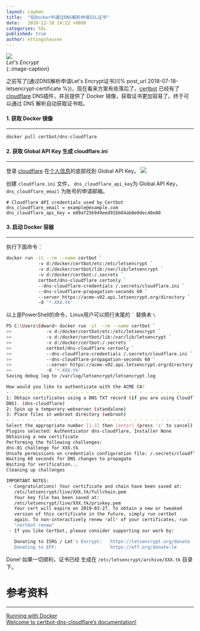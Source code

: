 ```yaml
---
layout: cayman
title:  "在Docker中通过DNS解析申请SSL证书"
date:   2018-12-18 14:22 +0800
categories: SSL
published: true
author: ettingshausen
--- 
```

![](https://wx1.sinaimg.cn/large/685ea4faly1ftdhi7juslj20i209974s.jpg)  
*Let's Encrypt*  
{:.image-caption}  

之前写了[通过DNS解析申请Let's Encrypt证书]({% post_url 2018-07-18-letsencrypt-certificate %})，现在看来方案有些落后了。[certbot](https://github.com/certbot/certbot) 已经有了[cloudflare](https://www.cloudflare.com/) DNS插件，并且提供了 Docker 镜像，获取证书更加容易了。终于可以通过 DNS 解析自动获取证书啦。  


#### 1. 获取 Docker 镜像
---

```bash
docker pull certbot/dns-cloudflare
```
#### 2. 获取 Global API Key 生成 cloudflare.ini  
---
登录 [cloudflare](https://www.cloudflare.com/) 在[个人信息](https://www.cloudflare.com/a/account/my-account)的底部找到 Global API Key。
![](https://wx1.sinaimg.cn/large/685ea4faly1fyllvkynl0j20t50840su.jpg)  

创建 `cloudflare.ini` 文件， `dns_cloudflare_api_key`为 Global API Key，`dns_cloudflare_email` 为账号的申请邮箱。
```
# Cloudflare API credentials used by Certbot
dns_cloudflare_email = example@example.com
dns_cloudflare_api_key = e89af256949eed91bb04ab0e0dec40e80
```


#### 3. 启动 Docker 容器
---  

执行下面命令： 

```bash
docker run -it --rm --name certbot `
            -v d:/docker/certbot/etc:/etc/letsencrypt `
            -v d:/docker/certbot/lib:/var/lib/letsencrypt `
            -v d:/docker/certbot:/.secrets `
            certbot/dns-cloudflare certonly `
            --dns-cloudflare-credentials /.secrets/cloudflare.ini `
            --dns-cloudflare-propagation-seconds 60 `
            --server https://acme-v02.api.letsencrypt.org/directory `
            -d '*.XXX.tk'
```  

以上是PowerShell的命令，Linux用户可以把行末尾的 `` ` `` 替换未 `\`

```bash
PS C:\Users\Edward> docker run -it --rm --name certbot `
>>             -v d:/docker/certbot/etc:/etc/letsencrypt `
>>             -v d:/docker/certbot/lib:/var/lib/letsencrypt `
>>             -v d:/docker/certbot:/.secrets `
>>             certbot/dns-cloudflare certonly `
>>             --dns-cloudflare-credentials /.secrets/cloudflare.ini `
>>             --dns-cloudflare-propagation-seconds 60 `
>>             --server https://acme-v02.api.letsencrypt.org/directory `
>>             -d '*.XXX.tk'
Saving debug log to /var/log/letsencrypt/letsencrypt.log

How would you like to authenticate with the ACME CA?
- - - - - - - - - - - - - - - - - - - - - - - - - - - - - - - - - - - - - - - -
1: Obtain certificates using a DNS TXT record (if you are using Cloudflare for
DNS). (dns-cloudflare)
2: Spin up a temporary webserver (standalone)
3: Place files in webroot directory (webroot)
- - - - - - - - - - - - - - - - - - - - - - - - - - - - - - - - - - - - - - - -
Select the appropriate number [1-3] then [enter] (press 'c' to cancel): 1
Plugins selected: Authenticator dns-cloudflare, Installer None
Obtaining a new certificate
Performing the following challenges:
dns-01 challenge for XXX.tk
Unsafe permissions on credentials configuration file: /.secrets/cloudflare.ini
Waiting 60 seconds for DNS changes to propagate
Waiting for verification...
Cleaning up challenges

IMPORTANT NOTES:
 - Congratulations! Your certificate and chain have been saved at:
   /etc/letsencrypt/live/XXX.tk/fullchain.pem
   Your key file has been saved at:
   /etc/letsencrypt/live/XXX.tk/privkey.pem
   Your cert will expire on 2019-03-27. To obtain a new or tweaked
   version of this certificate in the future, simply run certbot
   again. To non-interactively renew *all* of your certificates, run
   "certbot renew"
 - If you like Certbot, please consider supporting our work by:

   Donating to ISRG / Let's Encrypt:   https://letsencrypt.org/donate
   Donating to EFF:                    https://eff.org/donate-le
```  

Done! 如果一切顺利，证书已经 生成在 `/etc/letsencrypt/archive/XXX.tk` 目录下。

# 参考资料
---
[Running with Docker](https://certbot.eff.org/docs/install.html#running-with-docker)  
[Welcome to certbot-dns-cloudflare’s documentation!](https://certbot-dns-cloudflare.readthedocs.io/en/stable/)

